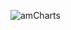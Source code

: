 ![amCharts](https://github.com/Amelina237/Project-API/assets/33069266/b158dbda-b7c8-454b-9d67-141b7cfbd7dc)
